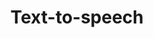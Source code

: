 ---
title: Text-to-speech
description: Text-to-speech
layout: text
url: synthesis/text
script: synthesis
---